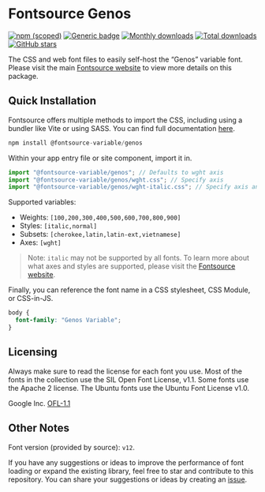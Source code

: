# Fontsource Genos

[![npm (scoped)](https://img.shields.io/npm/v/@fontsource-variable/genos?color=brightgreen)](https://www.npmjs.com/package/@fontsource-variable/genos) [![Generic badge](https://img.shields.io/badge/fontsource-passing-brightgreen)](https://github.com/fontsource/fontsource) [![Monthly downloads](https://badgen.net/npm/dm/@fontsource-variable/genos)](https://github.com/fontsource/fontsource) [![Total downloads](https://badgen.net/npm/dt/@fontsource-variable/genos)](https://github.com/fontsource/fontsource) [![GitHub stars](https://img.shields.io/github/stars/fontsource/fontsource.svg?style=social&label=Star)](https://github.com/fontsource/fontsource/stargazers)

The CSS and web font files to easily self-host the “Genos” variable font. Please visit the main [Fontsource website](https://fontsource.org/fonts/genos) to view more details on this package.

## Quick Installation

Fontsource offers multiple methods to import the CSS, including using a bundler like Vite or using SASS. You can find full documentation [here](https://fontsource.org/docs/getting-started/introduction).

```javascript
npm install @fontsource-variable/genos
```

Within your app entry file or site component, import it in.

```javascript
import "@fontsource-variable/genos"; // Defaults to wght axis
import "@fontsource-variable/genos/wght.css"; // Specify axis
import "@fontsource-variable/genos/wght-italic.css"; // Specify axis and style
```

Supported variables:
- Weights: `[100,200,300,400,500,600,700,800,900]`
- Styles: `[italic,normal]`
- Subsets: `[cherokee,latin,latin-ext,vietnamese]`
- Axes: `[wght]`

> Note: `italic` may not be supported by all fonts. To learn more about what axes and styles are supported, please visit the [Fontsource website](https://fontsource.org/fonts/genos).

Finally, you can reference the font name in a CSS stylesheet, CSS Module, or CSS-in-JS.

```css
body {
  font-family: "Genos Variable";
}
```

## Licensing
Always make sure to read the license for each font you use. Most of the fonts in the collection use the SIL Open Font License, v1.1. Some fonts use the Apache 2 license. The Ubuntu fonts use the Ubuntu Font License v1.0.

Google Inc.
[OFL-1.1](http://scripts.sil.org/OFL)

## Other Notes
Font version (provided by source): `v12`.

If you have any suggestions or ideas to improve the performance of font loading or expand the existing library, feel free to star and contribute to this repository. You can share your suggestions or ideas by creating an [issue](https://github.com/fontsource/fontsource/issues).